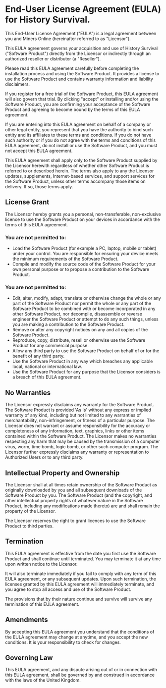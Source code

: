 # End-User License Agreement (EULA) for History Survival.

This End-User License Agreement ("EULA") is a legal agreement between you and Miners Online
(hereinafter referred to as "Licensor").

This EULA agreement governs your acquisition and use of History Survival ("Software Product")
directly from the Licensor or indirectly through an authorized reseller or distributor (a "Reseller"). 

Please read this EULA agreement carefully before completing the installation process and using the
Software Product. It provides a license to use the Software Product and contains warranty information
and liability disclaimers.

If you register for a free trial of the Software Product, this EULA agreement will also govern that
trial. By clicking "accept" or installing and/or using the Software Product, you are confirming your 
acceptance of the Software Product and agreeing to become bound by the terms of this EULA agreement.

If you are entering into this EULA agreement on behalf of a company or other legal entity,
you represent that you have the authority to bind such entity and its affiliates to these
terms and conditions. If you do not have such authority or if you do not agree with the terms
and conditions of this EULA agreement, do not install or use the Software Product, and you must not
accept this EULA agreement.

This EULA agreement shall apply only to the Software Product supplied by the Licensor herewith
regardless of whether other Software Product is referred to or described herein. The terms also apply
to any the Licensor updates, supplements, Internet-based services, and support services
for the Software Product, unless other terms accompany those items on delivery. If so, those terms apply.

## License Grant

The Licensor hereby grants you a personal, non-transferable, non-exclusive licence to use 
the Software Product on your devices in accordance with the terms of this EULA agreement.

### You are not permitted to:

* Load the Software Product (for example a PC, laptop, mobile or tablet) under your control. You are 
responsible for ensuring your device meets the minimum requirements of the Software Product.
* Compile and modify the source code of the Software Product for your own personal purpose or to propose
a contribution to the Software Product.

### You are not permitted to:

* Edit, alter, modify, adapt, translate or otherwise change the whole or any part of the Software Product 
nor permit the whole or any part of the Software Product to be combined with or become incorporated in any
other Software Product, nor decompile, disassemble or reverse engineer the Software Product or attempt to 
do any such things, unless you are making a contribution to the Software Product.
* Remove or alter any copyright notices on any and all copies of the Software Product.
* Reproduce, copy, distribute, resell or otherwise use the Software Product for any commercial purpose.
* Allow any third party to use the Software Product on behalf of or for the benefit of any third party.
* Use the Software Product in any way which breaches any applicable local, national or international law.
* Use the Software Product for any purpose that the Licensor considers is a breach of this EULA agreement.

## No Warranties

The Licensor expressly disclaims any warranty for the Software Product. The Software Product is
provided 'As Is' without any express or implied warranty of any kind, including but not limited to any
warranties of merchantability, non-infringement, or fitness of a particular purpose. The Licensor does
not warrant or assume responsibility for the accuracy or completeness of any information, text, graphics,
links or other items contained within the Software Product. The Licensor makes no warranties respecting
any harm that may be caused by the transmission of a computer virus, worm, time bomb, logic bomb, or
other such computer program. The Licensor further expressly disclaims any warranty or representation
to Authorized Users or to any third party.

## Intellectual Property and Ownership

The Licensor shall at all times retain ownership of the Software Product as originally downloaded
by you and all subsequent downloads of the Software Product by you. The Software Product (and the copyright,
and other intellectual property rights of whatever nature in the Software Product, including any
modifications made thereto) are and shall remain the property of the Licensor.

The Licensor reserves the right to grant licences to use the Software Product to third parties.

## Termination

This EULA agreement is effective from the date you first use the Software Product and shall continue 
until terminated. You may terminate it at any time upon written notice to the Licensor.

It will also terminate immediately if you fail to comply with any term of this EULA agreement, or any 
subsequent updates.
Upon such termination, the licenses granted by this EULA agreement will immediately terminate,
and you agree to stop all access and use of the Software Product. 

The provisions that by their nature continue and survive will survive any termination of this 
EULA agreement.

## Amendments

By accepting this EULA agreement you understand that the conditions of the EULA agreement may change at
anytime, and you accept the new conditions. It is your responsibility to check for changes. 

## Governing Law

This EULA agreement, and any dispute arising out of or in connection with this EULA agreement,
shall be governed by and construed in accordance with the laws of the United Kingdom.
